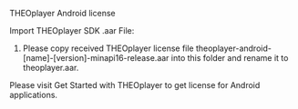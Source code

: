 THEOplayer Android license

Import THEOplayer SDK .aar File:

  1. Please copy received THEOplayer license file theoplayer-android-[name]-[version]-minapi16-release.aar into this folder and rename it to theoplayer.aar.

 Please visit Get Started with THEOplayer to get license for Android applications.